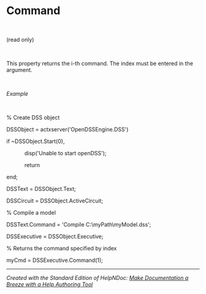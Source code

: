 # Command

&nbsp;

(read only)

&nbsp;

This property returns the i-th command. The index must be entered in the argument.

&nbsp;

*Example*

&nbsp;

% Create DSS object

DSSObject = actxserver('OpenDSSEngine.DSS')

if ~DSSObject.Start(0),

&nbsp; &nbsp; &nbsp; &nbsp; &nbsp; &nbsp; disp('Unable to start openDSS');

&nbsp; &nbsp; &nbsp; &nbsp; &nbsp; &nbsp; return

end;

DSSText = DSSObject.Text;

DSSCircuit = DSSObject.ActiveCircuit;

% Compile a model &nbsp; &nbsp;

DSSText.Command = 'Compile C:\\myPath\\myModel.dss';

DSSExecutive = DSSObject.Executive;

% Returns the command specified by index

myCmd = DSSExecutive.Command(1);


***
_Created with the Standard Edition of HelpNDoc: [Make Documentation a Breeze with a Help Authoring Tool](<https://www.helpndoc.com/news-and-articles/2022-09-27-why-use-a-help-authoring-tool-instead-of-microsoft-word-to-produce-high-quality-documentation/>)_
